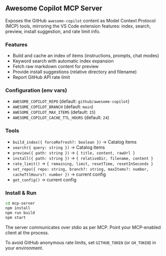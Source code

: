 ## Awesome Copilot MCP Server

Exposes the GitHub `awesome-copilot` content as Model Context Protocol (MCP) tools, mirroring the VS Code extension features: index, search, preview, install suggestion, and rate limit info.

### Features
- Build and cache an index of items (instructions, prompts, chat modes)
- Keyword search with automatic index expansion
- Fetch raw markdown content for preview
- Provide install suggestions (relative directory and filename)
- Report GitHub API rate limit

### Configuration (env vars)
- `AWESOME_COPILOT_REPO` (default: `github/awesome-copilot`)
- `AWESOME_COPILOT_BRANCH` (default: `main`)
- `AWESOME_COPILOT_MAX_ITEMS` (default: `15`)
- `AWESOME_COPILOT_CACHE_TTL_HOURS` (default: `24`)

### Tools
- `build_index({ forceRefresh?: boolean })` → Catalog items
- `search({ query: string })` → Catalog items
- `preview({ path: string })` → `{ title, content, rawUrl }`
- `install({ path: string })` → `{ relativeDir, filename, content }`
- `rate_limit()` → `{ remaining, limit, resetTime, resetInSeconds }`
- `set_repo({ repo: string, branch?: string, maxItems?: number, cacheTtlHours?: number })` → current config
- `get_config()` → current config

### Install & Run
```bash
cd mcp-server
npm install
npm run build
npm start
```

The server communicates over stdio as per MCP. Point your MCP-enabled client at the process.

To avoid GitHub anonymous rate limits, set `GITHUB_TOKEN` (or `GH_TOKEN`) in your environment.


